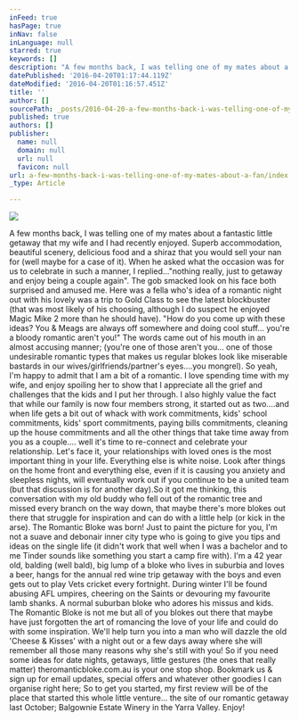 ```yaml
---
inFeed: true
hasPage: true
inNav: false
inLanguage: null
starred: true
keywords: []
description: "A few months back, I was telling one of my mates about a fantastic little getaway that my wife and I had recently enjoyed. Superb accommodation, beautiful scenery, delicious food and a shiraz that you would sell your nan for (well maybe for a case of it). When he asked what the occasion was for us to celebrate in such a manner, I replied...\"nothing really, just to getaway and enjoy being a couple again\". The gob smacked look on his face both surprised and amused me. Here was a fella who's idea of a romantic night out with his lovely was a trip to Gold Class to see the latest blockbuster (that was most likely of his choosing, although I do suspect he enjoyed Magic Mike 2 more than he should have). \"How do you come up with these ideas? You & Meags are always off somewhere and doing cool stuff... you're a bloody romantic aren't you!\" The words came out of his mouth in an almost accusing manner; (you're one of those aren't you... one of those undesirable romantic types that makes us regular blokes look like miserable bastards in our wives/girlfriends/partner's eyes....you mongrel). So yeah, I'm happy to admit that I am a bit of a romantic. I love spending time with my wife, and enjoy spoiling her to show that I appreciate all the grief and challenges that the kids and I put her through. I also highly value the fact that while our family is now four members strong, it started out as two....and when life gets a bit out of whack with work commitments, kids' school commitments, kids' sport commitments, paying bills commitments, cleaning up the house commitments and all the other things that take time away from you as a couple.... well it's time to re-connect and celebrate your relationship. Let's face it, your relationships with loved ones is the most important thing in your life. Everything else is white noise. Look after things on the home front and everything else, even if it is causing you anxiety and sleepless nights, will eventually work out if you continue to be a united team (but that discussion is for another day).So it got me thinking, this conversation with my old buddy who fell out of the romantic tree and missed every branch on the way down, that maybe there's more blokes out there that struggle for inspiration and can do with a little help (or kick in the arse). The Romantic Bloke was born! Just to paint the picture for you, I'm not a suave and debonair inner city type who is going to give you tips and ideas on the single life (it didn't work that well when I was a bachelor and to me Tinder sounds like something you start a camp fire with). I'm a 42 year old, balding (well bald), big lump of a bloke who lives in suburbia and loves a beer, hangs for the annual red wine trip getaway with the boys and even gets out to play Vets cricket every fortnight. During winter I'll be found abusing AFL umpires, cheering on the Saints or devouring my favourite lamb shanks. A normal suburban bloke who adores his missus and kids. The Romantic Bloke is not me but all of you blokes out there that maybe have just forgotten the art of romancing the love of your life and could do with some inspiration. We'll help turn you into a man who will dazzle the old 'Cheese & Kisses' with a night out or a few days away where she will remember all those many reasons why she's still with you! So if you need some ideas for date nights, getaways, little gestures (the ones that really matter) theromanticbloke.com.au is your one stop shop. Bookmark us & sign up for email updates, special offers and whatever other goodies I can organise right here; So to get you started, my first review will be of the place that started this whole little venture... the site of our romantic getaway last October; Balgownie Estate Winery in the Yarra Valley. Enjoy! "
datePublished: '2016-04-20T01:17:44.119Z'
dateModified: '2016-04-20T01:16:57.451Z'
title: ''
author: []
sourcePath: _posts/2016-04-20-a-few-months-back-i-was-telling-one-of-my-mates-about-a-fan.md
published: true
authors: []
publisher:
  name: null
  domain: null
  url: null
  favicon: null
url: a-few-months-back-i-was-telling-one-of-my-mates-about-a-fan/index.html
_type: Article

---
```

![](https://the-grid-user-content.s3-us-west-2.amazonaws.com/1b3a097f-bdf2-48f8-a24d-2597a70fddad.jpg)

A few months back, I was telling one of my mates about a fantastic little getaway that my wife and I had recently enjoyed. Superb accommodation, beautiful scenery, delicious food and a shiraz that you would sell your nan for (well maybe for a case of it). When he asked what the occasion was for us to celebrate in such a manner, I replied..."nothing really, just to getaway and enjoy being a couple again". The gob smacked look on his face both surprised and amused me. Here was a fella who's idea of a romantic night out with his lovely was a trip to Gold Class to see the latest blockbuster (that was most likely of his choosing, although I do suspect he enjoyed Magic Mike 2 more than he should have). "How do you come up with these ideas? You & Meags are always off somewhere and doing cool stuff... you're a bloody romantic aren't you!" The words came out of his mouth in an almost accusing manner; (you're one of those aren't you... one of those undesirable romantic types that makes us regular blokes look like miserable bastards in our wives/girlfriends/partner's eyes....you mongrel). So yeah, I'm happy to admit that I am a bit of a romantic. I love spending time with my wife, and enjoy spoiling her to show that I appreciate all the grief and challenges that the kids and I put her through. I also highly value the fact that while our family is now four members strong, it started out as two....and when life gets a bit out of whack with work commitments, kids' school commitments, kids' sport commitments, paying bills commitments, cleaning up the house commitments and all the other things that take time away from you as a couple.... well it's time to re-connect and celebrate your relationship. Let's face it, your relationships with loved ones is the most important thing in your life. Everything else is white noise. Look after things on the home front and everything else, even if it is causing you anxiety and sleepless nights, will eventually work out if you continue to be a united team (but that discussion is for another day).So it got me thinking, this conversation with my old buddy who fell out of the romantic tree and missed every branch on the way down, that maybe there's more blokes out there that struggle for inspiration and can do with a little help (or kick in the arse). The Romantic Bloke was born! Just to paint the picture for you, I'm not a suave and debonair inner city type who is going to give you tips and ideas on the single life (it didn't work that well when I was a bachelor and to me Tinder sounds like something you start a camp fire with). I'm a 42 year old, balding (well bald), big lump of a bloke who lives in suburbia and loves a beer, hangs for the annual red wine trip getaway with the boys and even gets out to play Vets cricket every fortnight. During winter I'll be found abusing AFL umpires, cheering on the Saints or devouring my favourite lamb shanks. A normal suburban bloke who adores his missus and kids. The Romantic Bloke is not me but all of you blokes out there that maybe have just forgotten the art of romancing the love of your life and could do with some inspiration. We'll help turn you into a man who will dazzle the old 'Cheese & Kisses' with a night out or a few days away where she will remember all those many reasons why she's still with you! So if you need some ideas for date nights, getaways, little gestures (the ones that really matter) theromanticbloke.com.au is your one stop shop. Bookmark us & sign up for email updates, special offers and whatever other goodies I can organise right here; So to get you started, my first review will be of the place that started this whole little venture... the site of our romantic getaway last October; Balgownie Estate Winery in the Yarra Valley. Enjoy!